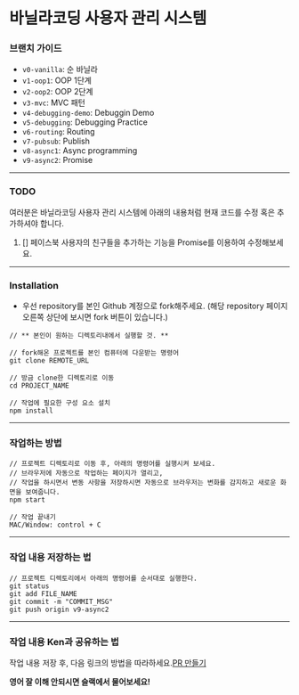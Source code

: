 # 바닐라코딩 사용자 관리 시스템

### 브랜치 가이드

- `v0-vanilla`: 순 바닐라
- `v1-oop1`: OOP 1단계
- `v2-oop2`: OOP 2단계
- `v3-mvc`: MVC 패턴
- `v4-debugging-demo`: Debuggin Demo
- `v5-debugging`: Debugging Practice
- `v6-routing`: Routing
- `v7-pubsub`: Publish
- `v8-async1`: Async programming
- `v9-async2`: Promise

---

### TODO

여러분은 바닐라코딩 사용자 관리 시스템에 아래의 내용처럼 현재 코드를 수정 혹은 추가하셔야 합니다.

1. [] 페이스북 사용자의 친구들을 추가하는 기능을 Promise를 이용하여 수정해보세요.

---

### Installation

- 우선 repository를 본인 Github 계정으로 fork해주세요. (해당 repository 페이지 오른쪽 상단에 보시면 fork 버튼이 있습니다.)

```
// ** 본인이 원하는 디렉토리내에서 실행할 것. **

// fork해온 프로젝트를 본인 컴퓨터에 다운받는 명령어
git clone REMOTE_URL

// 방금 clone한 디렉토리로 이동
cd PROJECT_NAME

// 작업에 필요한 구성 요소 설치
npm install
```

---

### 작업하는 방법

```
// 프로젝트 디렉토리로 이동 후, 아래의 명령어를 실행시켜 보세요.
// 브라우저에 자동으로 작업하는 페이지가 열리고,
// 작업을 하시면서 변동 사항을 저장하시면 자동으로 브라우저는 변화를 감지하고 새로운 화면을 보여줍니다.
npm start

// 작업 끝내기
MAC/Window: control + C
```

---

### 작업 내용 저장하는 법

```
// 프로젝트 디렉토리에서 아래의 명령어를 순서대로 실행한다.
git status
git add FILE_NAME
git commit -m "COMMIT_MSG"
git push origin v9-async2
```

---

### 작업 내용 Ken과 공유하는 법

작업 내용 저장 후, 다음 링크의 방법을 따라하세요.[PR 만들기](https://help.github.com/articles/creating-a-pull-request-from-a-fork/)

**영어 잘 이해 안되시면 슬랙에서 물어보세요!**
